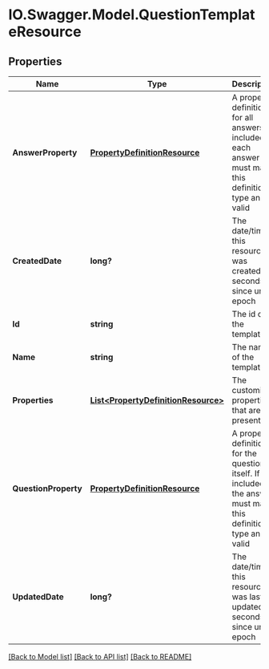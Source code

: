 # IO.Swagger.Model.QuestionTemplateResource
## Properties

Name | Type | Description | Notes
------------ | ------------- | ------------- | -------------
**AnswerProperty** | [**PropertyDefinitionResource**](PropertyDefinitionResource.md) | A property definition for all answers. If included each answer must match this definition&#39;s type and be valid | [optional] 
**CreatedDate** | **long?** | The date/time this resource was created in seconds since unix epoch | [optional] 
**Id** | **string** | The id of the template | [optional] 
**Name** | **string** | The name of the template | 
**Properties** | [**List&lt;PropertyDefinitionResource&gt;**](PropertyDefinitionResource.md) | The customized properties that are present | [optional] 
**QuestionProperty** | [**PropertyDefinitionResource**](PropertyDefinitionResource.md) | A property definition for the question itself. If included the answer must match this definition&#39;s type and be valid | [optional] 
**UpdatedDate** | **long?** | The date/time this resource was last updated in seconds since unix epoch | [optional] 

[[Back to Model list]](../README.md#documentation-for-models) [[Back to API list]](../README.md#documentation-for-api-endpoints) [[Back to README]](../README.md)

